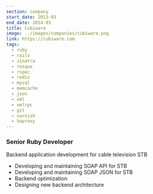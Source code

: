 ```yaml
---
section: company
start_date: 2013-03
end_date: 2014-03
title: Cubiware
image: ../images/companies/cubiware.png
link: https://cubiware.com
tags:
  - ruby
  - rails
  - sinatra
  - resque
  - rspec
  - redis
  - mysql
  - memcache
  - json
  - xml
  - xmlrpc
  - git
  - varnish
  - haproxy
---
```


### Senior Ruby Developer

Backend application development for cable television STB

  - Developing and maintaining SOAP API for STB
  - Developing and maintaining SOAP JSON for STB
  - Backend optimization
  - Designing new backend architecture
